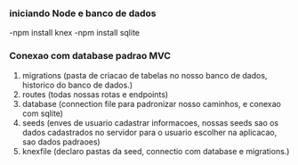 <h3> iniciando Node e banco de dados </h3>

-npm install knex
-npm install sqlite 


<h3> Conexao com database padrao MVC </h3>

1. migrations (pasta de criacao de tabelas no nosso banco de dados, historico do banco de dados.)
2. routes (todas nossas rotas e endpoints)
3. database (connection file para padronizar nosso caminhos, e conexao com sqlite)
4. seeds (enves de usuario cadastrar informacoes, nossas seeds sao os dados cadastrados no servidor para o usuario escolher na aplicacao, sao dados padraoes)
5. knexfile (declaro pastas da seed, connectio com database e migrations.) 